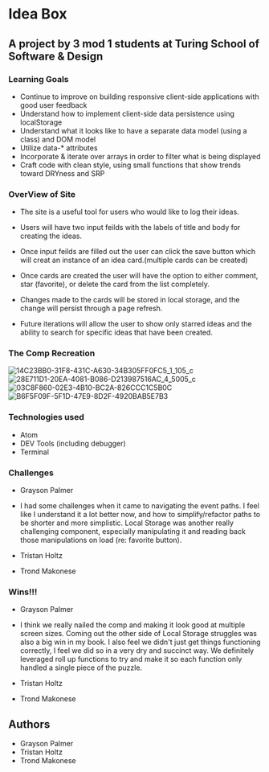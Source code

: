 # Idea Box

## A project by 3 mod 1 students at Turing School of Software & Design

### Learning Goals

* Continue to improve on building responsive client-side applications with good user feedback
* Understand how to implement client-side data persistence using localStorage
* Understand what it looks like to have a separate data model (using a class) and DOM model
* Utilize data-* attributes
* Incorporate & iterate over arrays in order to filter what is being displayed
* Craft code with clean style, using small functions that show trends toward DRYness and SRP

### OverView of Site

* The site is a useful tool for users who would like to log their ideas.

* Users will have two input feilds with the labels of title and body for creating the ideas.

* Once input feilds are filled out the user can click the save button which will creat an instance of an idea card.(multiple cards can be created)

* Once cards are created the user will have the option to either comment, star (favorite), or delete the card from the list completely.

* Changes made to the cards will be stored in local storage, and the change will persist through a page refresh.

* Future iterations will allow the user to show only starred ideas and the ability to search for specific ideas that have been created.

### The Comp Recreation 

![14C23BB0-31F8-431C-A630-34B305FF0FC5_1_105_c](https://user-images.githubusercontent.com/49410633/67907444-ccf41280-fb6f-11e9-8f00-5d7fb7d49d55.jpeg)
![28E711D1-20EA-4081-B086-D213987516AC_4_5005_c](https://user-images.githubusercontent.com/49410633/67907452-d1203000-fb6f-11e9-85f8-cc6c75f1cae0.jpeg)
![03C8F860-02E3-4B10-BC2A-826CCC1C5B0C](https://user-images.githubusercontent.com/49410633/67907467-daa99800-fb6f-11e9-953e-36f3025c1fd7.jpeg)
![B6F5F09F-5F1D-47E9-8D2F-4920BAB5E7B3](https://user-images.githubusercontent.com/49410633/67907474-de3d1f00-fb6f-11e9-9f75-b033ea9f45e9.jpeg)


### Technologies used

  * Atom
  * DEV Tools (including debugger)
  * Terminal

### Challenges

 
 * Grayson Palmer
  - I had some challenges when it came to navigating the event paths. I feel like I understand it a lot better now, and how to simplify/refactor paths to be shorter and more simplistic. Local Storage was another really challenging component, especially manipulating it and reading back those manipulations on load (re: favorite button).
 
 * Tristan Holtz
 
 * Trond Makonese

### Wins!!!

 * Grayson Palmer
  - I think we really nailed the comp and making it look good at multiple screen sizes. Coming out the other side of Local Storage struggles was also a big win in my book. I also feel we didn't just get things functioning correctly, I feel we did so in a very dry and succinct way. We definitely leveraged roll up functions to try and make it so each function only handled a single piece of the puzzle. 
 
 * Tristan Holtz
 
 * Trond Makonese
 
## Authors

* Grayson Palmer
* Tristan Holtz
* Trond Makonese
